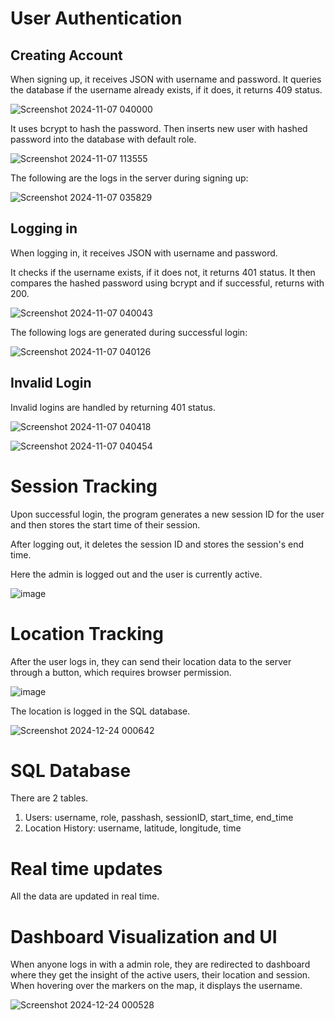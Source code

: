 # User Authentication

## Creating Account

When signing up, it receives JSON with username and password.
It queries the database if the username already exists, if it does, it returns 409 status.

![Screenshot 2024-11-07 040000](https://github.com/user-attachments/assets/a084d8f9-c46a-4183-9969-ef40475953f5)

It uses bcrypt to hash the password. Then inserts new user with hashed password into the database with default role.

![Screenshot 2024-11-07 113555](https://github.com/user-attachments/assets/b7eca0ef-d70d-449b-b7f3-329ab13405b1)

The following are the logs in the server during signing up:

![Screenshot 2024-11-07 035829](https://github.com/user-attachments/assets/6d95e99e-7272-47e1-9507-d7b1c1fe5544)


## Logging in

When logging in, it receives JSON with username and password. 

It checks if the username exists, if it does not, it returns 401 status. It then compares the hashed password using bcrypt and if successful, returns with 200.

![Screenshot 2024-11-07 040043](https://github.com/user-attachments/assets/795c776d-aff4-405b-a2a8-086b6c0a4a25)

The following logs are generated during successful login:

![Screenshot 2024-11-07 040126](https://github.com/user-attachments/assets/e5a930c0-c8d1-4249-84b9-a3e99b1c06aa)


## Invalid Login

Invalid logins are handled by returning 401 status.

![Screenshot 2024-11-07 040418](https://github.com/user-attachments/assets/66d6eb06-b9cb-4198-b83c-561ed84fdf42)

![Screenshot 2024-11-07 040454](https://github.com/user-attachments/assets/bcf2a218-f16c-48c3-a5b5-f6ded825d231)


# Session Tracking

Upon successful login, the program generates a new session ID for the user and then stores the start time of their session.

After logging out, it deletes the session ID and stores the session's end time.

Here the admin is logged out and the user is currently active.

![image](https://github.com/user-attachments/assets/da260d32-5ac2-4799-bd36-d1d5486ea0ee)


# Location Tracking

After the user logs in, they can send their location data to the server through a button, which requires browser permission. 

![image](https://github.com/user-attachments/assets/dcd2b872-5d01-42b5-abeb-4bfb40fd3700)

The location is logged in the SQL database.

![Screenshot 2024-12-24 000642](https://github.com/user-attachments/assets/c2746679-31e5-4f74-86d5-941585a470f2)


# SQL Database

There are 2 tables.
1. Users: username, role, passhash, sessionID, start_time, end_time
2. Location History: username, latitude, longitude, time


# Real time updates

All the data are updated in real time.


# Dashboard Visualization and UI

When anyone logs in with a admin role, they are redirected to dashboard where they get the insight of the active users, their location and session.
When hovering over the markers on the map, it displays the username.

![Screenshot 2024-12-24 000528](https://github.com/user-attachments/assets/6e55050d-594c-4fe1-9a9b-1e84d85bc8ae)



